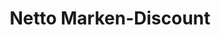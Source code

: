 ---
title: "Netto Marken-Discount"
url: /helmstedt/netto-marken-discount-walbecker-strasse/
shop: Supermarkt
---